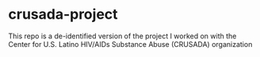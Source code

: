 # crusada-project
This repo is a de-identified version of the project I worked on with the Center for U.S. Latino HIV/AIDs Substance Abuse (CRUSADA) organization
